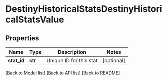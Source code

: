 # DestinyHistoricalStatsDestinyHistoricalStatsValue

## Properties
Name | Type | Description | Notes
------------ | ------------- | ------------- | -------------
**stat_id** | **str** | Unique ID for this stat | [optional] 

[[Back to Model list]](../README.md#documentation-for-models) [[Back to API list]](../README.md#documentation-for-api-endpoints) [[Back to README]](../README.md)


